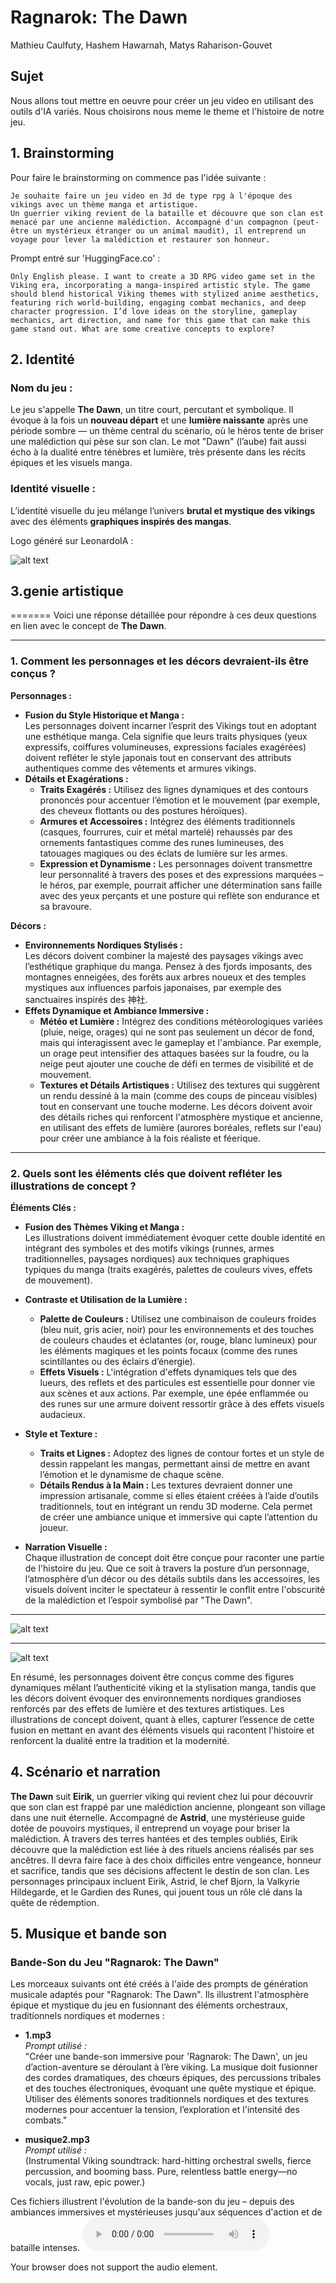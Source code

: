 # Ragnarok: The Dawn

Mathieu Caulfuty, Hashem Hawarnah, Matys Raharison-Gouvet

## Sujet

Nous allons tout mettre en oeuvre pour créer un jeu video en utilisant des outils d'IA variés.
Nous choisirons nous meme le theme et l'histoire de notre jeu.

## 1. Brainstorming

Pour faire le brainstorming on commence pas l'idée suivante :

```
Je souhaite faire un jeu video en 3d de type rpg à l'époque des vikings avec un thème manga et artistique.
Un guerrier viking revient de la bataille et découvre que son clan est menacé par une ancienne malédiction. Accompagné d'un compagnon (peut-être un mystérieux étranger ou un animal maudit), il entreprend un voyage pour lever la malédiction et restaurer son honneur.
```

Prompt entré sur 'HuggingFace.co' :

```
Only English please. I want to create a 3D RPG video game set in the Viking era, incorporating a manga-inspired artistic style. The game should blend historical Viking themes with stylized anime aesthetics, featuring rich world-building, engaging combat mechanics, and deep character progression. I’d love ideas on the storyline, gameplay mechanics, art direction, and name for this game that can make this game stand out. What are some creative concepts to explore?
```

## 2. Identité

### Nom du jeu :

Le jeu s'appelle **The Dawn**, un titre court, percutant et symbolique. Il évoque à la fois un **nouveau départ** et une **lumière naissante** après une période sombre — un thème central du scénario, où le héros tente de briser une malédiction qui pèse sur son clan. Le mot "Dawn" (l’aube) fait aussi écho à la dualité entre ténèbres et lumière, très présente dans les récits épiques et les visuels manga.

### Identité visuelle :

L’identité visuelle du jeu mélange l’univers **brutal et mystique des vikings** avec des éléments **graphiques inspirés des mangas**.

Logo généré sur LeonardoIA :

![alt text](image.png)

## 3.genie artistique

=======
Voici une réponse détaillée pour répondre à ces deux questions en lien avec le concept de **The Dawn**.

---

### 1. Comment les personnages et les décors devraient-ils être conçus ?

**Personnages :**

- **Fusion du Style Historique et Manga :**  
  Les personnages doivent incarner l’esprit des Vikings tout en adoptant une esthétique manga. Cela signifie que leurs traits physiques (yeux expressifs, coiffures volumineuses, expressions faciales exagérées) doivent refléter le style japonais tout en conservant des attributs authentiques comme des vêtements et armures vikings.
- **Détails et Exagérations :**
  - **Traits Exagérés :** Utilisez des lignes dynamiques et des contours prononcés pour accentuer l’émotion et le mouvement (par exemple, des cheveux flottants ou des postures héroïques).
  - **Armures et Accessoires :** Intégrez des éléments traditionnels (casques, fourrures, cuir et métal martelé) rehaussés par des ornements fantastiques comme des runes lumineuses, des tatouages magiques ou des éclats de lumière sur les armes.
  - **Expression et Dynamisme :** Les personnages doivent transmettre leur personnalité à travers des poses et des expressions marquées – le héros, par exemple, pourrait afficher une détermination sans faille avec des yeux perçants et une posture qui reflète son endurance et sa bravoure.

**Décors :**

- **Environnements Nordiques Stylisés :**  
  Les décors doivent combiner la majesté des paysages vikings avec l’esthétique graphique du manga. Pensez à des fjords imposants, des montagnes enneigées, des forêts aux arbres noueux et des temples mystiques aux influences parfois japonaises, par exemple des sanctuaires inspirés des 神社.
- **Effets Dynamique et Ambiance Immersive :**
  - **Météo et Lumière :** Intégrez des conditions météorologiques variées (pluie, neige, orages) qui ne sont pas seulement un décor de fond, mais qui interagissent avec le gameplay et l'ambiance. Par exemple, un orage peut intensifier des attaques basées sur la foudre, ou la neige peut ajouter une couche de défi en termes de visibilité et de mouvement.
  - **Textures et Détails Artistiques :** Utilisez des textures qui suggèrent un rendu dessiné à la main (comme des coups de pinceau visibles) tout en conservant une touche moderne. Les décors doivent avoir des détails riches qui renforcent l'atmosphère mystique et ancienne, en utilisant des effets de lumière (aurores boréales, reflets sur l'eau) pour créer une ambiance à la fois réaliste et féerique.

---

### 2. Quels sont les éléments clés que doivent refléter les illustrations de concept ?

**Éléments Clés :**

- **Fusion des Thèmes Viking et Manga :**  
  Les illustrations doivent immédiatement évoquer cette double identité en intégrant des symboles et des motifs vikings (runnes, armes traditionnelles, paysages nordiques) aux techniques graphiques typiques du manga (traits exagérés, palettes de couleurs vives, effets de mouvement).

- **Contraste et Utilisation de la Lumière :**

  - **Palette de Couleurs :** Utilisez une combinaison de couleurs froides (bleu nuit, gris acier, noir) pour les environnements et des touches de couleurs chaudes et éclatantes (or, rouge, blanc lumineux) pour les éléments magiques et les points focaux (comme des runes scintillantes ou des éclairs d’énergie).
  - **Effets Visuels :** L'intégration d'effets dynamiques tels que des lueurs, des reflets et des particules est essentielle pour donner vie aux scènes et aux actions. Par exemple, une épée enflammée ou des runes sur une armure doivent ressortir grâce à des effets visuels audacieux.

- **Style et Texture :**

  - **Traits et Lignes :** Adoptez des lignes de contour fortes et un style de dessin rappelant les mangas, permettant ainsi de mettre en avant l’émotion et le dynamisme de chaque scène.
  - **Détails Rendus à la Main :** Les textures devraient donner une impression artisanale, comme si elles étaient créées à l’aide d’outils traditionnels, tout en intégrant un rendu 3D moderne. Cela permet de créer une ambiance unique et immersive qui capte l’attention du joueur.

- **Narration Visuelle :**  
  Chaque illustration de concept doit être conçue pour raconter une partie de l'histoire du jeu. Que ce soit à travers la posture d’un personnage, l’atmosphère d’un décor ou des détails subtils dans les accessoires, les visuels doivent inciter le spectateur à ressentir le conflit entre l'obscurité de la malédiction et l’espoir symbolisé par "The Dawn".

---

![alt text](./3.genie%20artistique/1.png)

---

![alt text](/3.genie%20artistique/2.jpg)

En résumé, les personnages doivent être conçus comme des figures dynamiques mêlant l’authenticité viking et la stylisation manga, tandis que les décors doivent évoquer des environnements nordiques grandioses renforcés par des effets de lumière et des textures artistiques. Les illustrations de concept doivent, quant à elles, capturer l’essence de cette fusion en mettant en avant des éléments visuels qui racontent l'histoire et renforcent la dualité entre la tradition et la modernité.

## 4. Scénario et narration

**The Dawn** suit **Eirik**, un guerrier viking qui revient chez lui pour découvrir que son clan est frappé par une malédiction ancienne, plongeant son village dans une nuit éternelle. Accompagné de **Astrid**, une mystérieuse guide dotée de pouvoirs mystiques, il entreprend un voyage pour briser la malédiction. À travers des terres hantées et des temples oubliés, Eirik découvre que la malédiction est liée à des rituels anciens réalisés par ses ancêtres. Il devra faire face à des choix difficiles entre vengeance, honneur et sacrifice, tandis que ses décisions affectent le destin de son clan. Les personnages principaux incluent Eirik, Astrid, le chef Bjorn, la Valkyrie Hildegarde, et le Gardien des Runes, qui jouent tous un rôle clé dans la quête de rédemption.

## 5. Musique et bande son

### Bande-Son du Jeu "Ragnarok: The Dawn"

Les morceaux suivants ont été créés à l'aide des prompts de génération musicale adaptés pour "Ragnarok: The Dawn". Ils illustrent l'atmosphère épique et mystique du jeu en fusionnant des éléments orchestraux, traditionnels nordiques et modernes :

- **1.mp3**  
  _Prompt utilisé :_  
  "Créer une bande-son immersive pour 'Ragnarok: The Dawn', un jeu d’action-aventure se déroulant à l’ère viking. La musique doit fusionner des cordes dramatiques, des chœurs épiques, des percussions tribales et des touches électroniques, évoquant une quête mystique et épique. Utiliser des éléments sonores traditionnels nordiques et des textures modernes pour accentuer la tension, l’exploration et l'intensité des combats."

- **musique2.mp3**  
  _Prompt utilisé :_  
  (Instrumental Viking soundtrack: hard-hitting orchestral swells, fierce percussion, and booming bass. Pure, relentless battle energy—no vocals, just raw, epic power.)

Ces fichiers illustrent l'évolution de la bande-son du jeu – depuis des ambiances immersives et mystérieuses jusqu'aux séquences d'action et de bataille intenses.
<audio controls>

  <source src="1.mp3" type="audio/mp3">
  Your browser does not support the audio element.
</audio>
